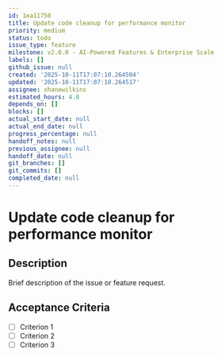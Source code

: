 ```yaml
---
id: 1ea11750
title: Update code cleanup for performance monitor
priority: medium
status: todo
issue_type: feature
milestone: v2.0.0 - AI-Powered Features & Enterprise Scale
labels: []
github_issue: null
created: '2025-10-11T17:07:10.264504'
updated: '2025-10-11T17:07:10.264517'
assignee: shanewilkins
estimated_hours: 4.0
depends_on: []
blocks: []
actual_start_date: null
actual_end_date: null
progress_percentage: null
handoff_notes: null
previous_assignee: null
handoff_date: null
git_branches: []
git_commits: []
completed_date: null
---
```


# Update code cleanup for performance monitor

## Description

Brief description of the issue or feature request.

## Acceptance Criteria

- [ ] Criterion 1
- [ ] Criterion 2
- [ ] Criterion 3